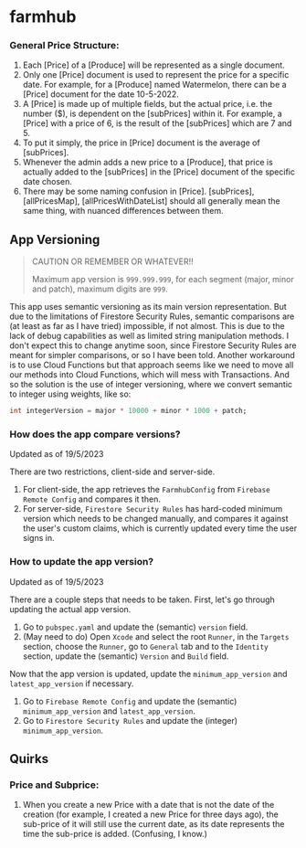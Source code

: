 # farmhub

### General Price Structure:
1. Each [Price] of a [Produce] will be represented as a single document.
2. Only one [Price] document is used to represent the price for a specific date. For example, for a [Produce] named Watermelon, there can be a [Price] document for the date 10-5-2022. 
3. A [Price] is made up of multiple fields, but the actual price, i.e. the number ($), is dependent on the [subPrices] within it. For example, a [Price] with a price of 6, is the result of the [subPrices] which are 7 and 5.
4. To put it simply, the price in [Price] document is the average of [subPrices].
5. Whenever the admin adds a new price to a [Produce], that price is actually added to the [subPrices] in the [Price] document of the specific date chosen.
6. There may be some naming confusion in [Price]. [subPrices], [allPricesMap], [allPricesWithDateList] should all generally mean the same thing, with nuanced differences between them.


## App Versioning
> CAUTION OR REMEMBER OR WHATEVER!!
>
> Maximum app version is `999.999.999`, for each segment (major, minor and patch), maximum digits are `999`.


This app uses semantic versioning as its main version representation. But due to the limitations of Firestore Security Rules, semantic comparisons are (at least as far as I have tried) impossible, if not almost. This is due to the lack of debug capabilities as well as limited string manipulation methods. I don't expect this to change anytime soon, since Firestore Security Rules are meant for simpler comparisons, or so I have been told. Another workaround is to use Cloud Functions but that approach seems like we need to move all our methods into Cloud Functions, which will mess with Transactions. And so the solution is the use of integer versioning, where we convert semantic to integer using weights, like so:
```dart
int integerVersion = major * 10000 + minor * 1000 + patch;
```

### How does the app compare versions?
Updated as of 19/5/2023

There are two restrictions, client-side and server-side.

1. For client-side, the app retrieves the `FarmhubConfig` from `Firebase Remote Config` and compares it then.
2. For server-side, `Firestore Security Rules` has hard-coded minimum version which needs to be changed manually, and compares it against the user's custom claims, which is currently updated every time the user signs in.

### How to update the app version?
Updated as of 19/5/2023

There are a couple steps that needs to be taken. First, let's go through updating the actual app version.

1. Go to `pubspec.yaml` and update the (semantic) `version` field.
2. (May need to do) Open `Xcode` and select the root `Runner`, in the `Targets` section, choose the `Runner`, go to `General` tab and to the `Identity` section, update the (semantic) `Version` and `Build` field.

Now that the app version is updated, update the `minimum_app_version` and `latest_app_version` if necessary.

1. Go to `Firebase Remote Config` and update the (semantic) `minimum_app_version` and `latest_app_version`.
2. Go to `Firestore Security Rules` and update the (integer) `minimum_app_version`.

## Quirks
### Price and Subprice:
1. When you create a new Price with a date that is not the date of the creation (for example, I created a new Price for three days ago), the sub-price of it will still use the current date, as its date represents the time the sub-price is added. (Confusing, I know.)